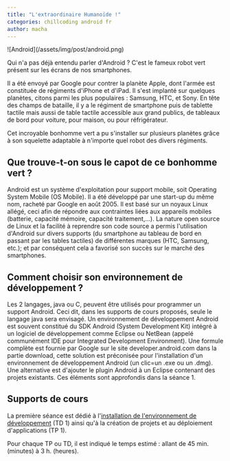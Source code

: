 ```yaml
---
title: "L'extraordinaire Humanoïde !"
categories: chillcoding android fr
author: macha
---
```


<div class="text-center lead" markdown="1">
  ![Android](/assets/img/post/android.png)
</div>

Qui n'a pas déjà entendu parler d'Android ? C'est le fameux robot vert présent
sur les écrans de nos smartphones.

Il a été envoyé par Google pour contrer la planète Apple, dont l'armée est
constituée de régiments d'iPhone et d'iPad. Il s'est implanté sur quelques
planètes, citons parmi les plus populaires : Samsung, HTC, et Sony. En tête des
champs de bataille, il y a le régiment de smartphone puis de tablette tactile
mais aussi de table tactile accessible aux grand publics, de tableaux de bord
pour voiture, pour maison, ou pour réfrigérateur.

Cet incroyable bonhomme vert a pu s'installer sur plusieurs planètes grâce à son
squelette adaptable à n'importe quel robot des divers régiments.

## Que trouve-t-on sous le capot de ce bonhomme vert ?

Android est un système d'exploitation pour support mobile, soit Operating System Mobile (OS Mobile). Il a été développé par une start-up du même nom, racheté par Google en août 2005. Il est basé sur un noyaux Linux allégé, ceci afin de répondre aux contraintes liées aux appareils mobiles (batterie, capacité mémoire, capacité traitement,...). La nature open source de Linux et la facilité à reprendre son code source a permis l'utilisation d'Android sur divers supports (du smartphone au tableau de bord en passant par les tables tactiles) de différentes marques (HTC, Samsung, etc.); et par conséquent cela a favorisé son succès sur le marché des smartphones.

## Comment choisir son environnement de développement ?

Les 2 langages, java ou C, peuvent être utilisés pour programmer un support Android. Ceci dit, dans les supports de cours proposés, seule le langage java sera envisagé. Un environnement de développement Android est souvent constitué du SDK Android (System Development Kit) intégré à un logiciel de développement comme Eclipse ou NetBean (appelé communément IDE pour Integrated Development Environment). Une formule complète est fournie par Google sur le site developer.android.com dans la partie download, cette solution est préconisée pour l'installation d'un environnement de développement Android (un clic=un .exe ou un .dmg). Une alternative est d'ajouter le plugin Android à un Eclipse contenant des projets existants. Ces éléments sont approfondis dans la séance 1.

## Supports de cours

La première séance est dédié à l'[installation de l'environnement de développement](/blog/2016/08/03/android-demarrage/) (TD 1) ainsi qu'à la création de projets et au déploiement d'applications (TP 1).

Pour chaque TP ou TD, il est indiqué le temps estimé : allant de 45 min. (minutes) à 3 h. (heures).
